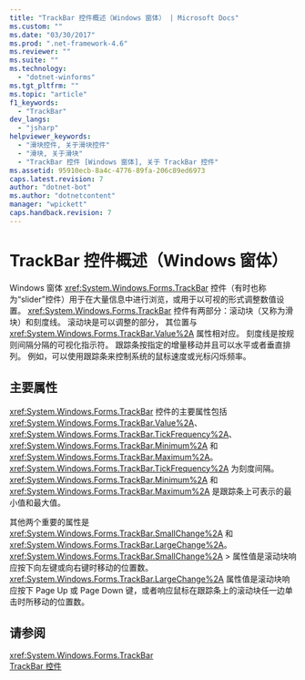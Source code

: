 ```yaml
---
title: "TrackBar 控件概述（Windows 窗体） | Microsoft Docs"
ms.custom: ""
ms.date: "03/30/2017"
ms.prod: ".net-framework-4.6"
ms.reviewer: ""
ms.suite: ""
ms.technology: 
  - "dotnet-winforms"
ms.tgt_pltfrm: ""
ms.topic: "article"
f1_keywords: 
  - "TrackBar"
dev_langs: 
  - "jsharp"
helpviewer_keywords: 
  - "滑块控件, 关于滑块控件"
  - "滑块, 关于滑块"
  - "TrackBar 控件 [Windows 窗体], 关于 TrackBar 控件"
ms.assetid: 95910ecb-8a4c-4776-89fa-206c89ed6973
caps.latest.revision: 7
author: "dotnet-bot"
ms.author: "dotnetcontent"
manager: "wpickett"
caps.handback.revision: 7
---
```

# TrackBar 控件概述（Windows 窗体）
Windows 窗体 <xref:System.Windows.Forms.TrackBar> 控件（有时也称为“slider”控件）用于在大量信息中进行浏览，或用于以可视的形式调整数值设置。  <xref:System.Windows.Forms.TrackBar> 控件有两部分：滚动块（又称为滑块）和刻度线。  滚动块是可以调整的部分，  其位置与 <xref:System.Windows.Forms.TrackBar.Value%2A> 属性相对应。  刻度线是按规则间隔分隔的可视化指示符。  跟踪条按指定的增量移动并且可以水平或者垂直排列。  例如，可以使用跟踪条来控制系统的鼠标速度或光标闪烁频率。  
  
## 主要属性  
 <xref:System.Windows.Forms.TrackBar> 控件的主要属性包括 <xref:System.Windows.Forms.TrackBar.Value%2A>、<xref:System.Windows.Forms.TrackBar.TickFrequency%2A>、<xref:System.Windows.Forms.TrackBar.Minimum%2A> 和 <xref:System.Windows.Forms.TrackBar.Maximum%2A>。  <xref:System.Windows.Forms.TrackBar.TickFrequency%2A> 为刻度间隔。  <xref:System.Windows.Forms.TrackBar.Minimum%2A> 和 <xref:System.Windows.Forms.TrackBar.Maximum%2A> 是跟踪条上可表示的最小值和最大值。  
  
 其他两个重要的属性是 <xref:System.Windows.Forms.TrackBar.SmallChange%2A> 和 <xref:System.Windows.Forms.TrackBar.LargeChange%2A>。  <xref:System.Windows.Forms.TrackBar.SmallChange%2A> \> 属性值是滚动块响应按下向左键或向右键时移动的位置数。  <xref:System.Windows.Forms.TrackBar.LargeChange%2A> 属性值是滚动块响应按下 Page Up 或 Page Down 键，或者响应鼠标在跟踪条上的滚动块任一边单击时所移动的位置数。  
  
## 请参阅  
 <xref:System.Windows.Forms.TrackBar>   
 [TrackBar 控件](../../../../docs/framework/winforms/controls/trackbar-control-windows-forms.md)